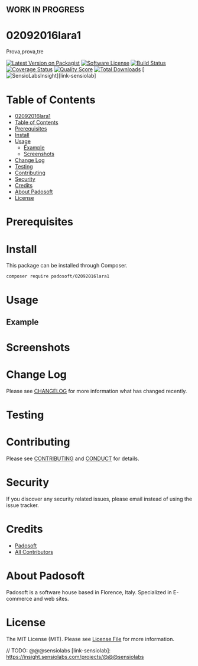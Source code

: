 ## WORK IN PROGRESS
# 02092016lara1
Prova,prova,tre

[![Latest Version on Packagist][ico-version]][link-packagist]
[![Software License][ico-license]](LICENSE.md)
[![Build Status][ico-travis]][link-travis]
[![Coverage Status][ico-scrutinizer]][link-scrutinizer]
[![Quality Score][ico-code-quality]][link-code-quality]
[![Total Downloads][ico-downloads]][link-downloads]
[![SensioLabsInsight][ico-sensiolab]][link-sensiolab]



Table of Contents
=================

  * [02092016lara1](#02092016lara1)
  * [Table of Contents](#table-of-contents)
  * [Prerequisites](#prerequisites)
  * [Install](#install)
  * [Usage](#usage)
    * [Example](#example)
    * [Screenshots](#screenshoots)
  * [Change Log](#change-log)
  * [Testing](#testing)
  * [Contributing](#contributing)
  * [Security](#security)
  * [Credits](#credits)
  * [About Padosoft](#about-padosoft)
  * [License](#license)


# Prerequisites


# Install

This package can be installed through Composer.

``` bash
composer require padosoft/02092016lara1
```

# Usage

## Example

# Screenshots

# Change Log
Please see [CHANGELOG](CHANGELOG.md) for more information what has changed recently.

# Testing

# Contributing

Please see [CONTRIBUTING](CONTRIBUTING.md) and [CONDUCT](CONDUCT.md) for details.

# Security

If you discover any security related issues, please email  instead of using the issue tracker.

# Credits

- [Padosoft](https://github.com/padosoft)
- [All Contributors](../../contributors)

# About Padosoft
Padosoft is a software house based in Florence, Italy. Specialized in E-commerce and web sites.

# License

The MIT License (MIT). Please see [License File](LICENSE.md) for more information.


[ico-version]: https://img.shields.io/packagist/v/padosoft/02092016lara1.svg?style=flat-square
[ico-license]: https://img.shields.io/badge/license-MIT-brightgreen.svg?style=flat-square
[ico-travis]: https://img.shields.io/travis/padosoft/02092016lara1/master.svg?style=flat-square
[ico-scrutinizer]: https://img.shields.io/scrutinizer/coverage/g/padosoft/02092016lara1.svg?style=flat-square
[ico-code-quality]: https://img.shields.io/scrutinizer/g/padosoft/02092016lara1.svg?style=flat-square
[ico-downloads]: https://img.shields.io/packagist/dt/padosoft/02092016lara1.svg?style=flat-square
[ico-sensiolab]: https://insight.sensiolabs.com/projects/@@@sensiolab/small.png

[link-packagist]: https://packagist.org/packages/padosoft/02092016lara1
[link-travis]: https://travis-ci.org/padosoft/02092016lara1
[link-scrutinizer]: https://scrutinizer-ci.com/g/padosoft/02092016lara1/code-structure
[link-code-quality]: https://scrutinizer-ci.com/g/padosoft/02092016lara1
[link-downloads]: https://packagist.org/packages/padosoft/02092016lara1
// TODO: @@@sensiolabs
[link-sensiolab]: https://insight.sensiolabs.com/projects/@@@sensiolabs

